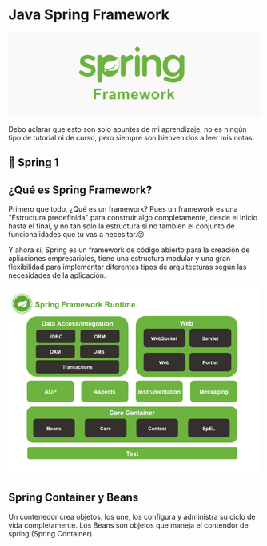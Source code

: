 # Java Spring Framework
![Opening logo](images/logo.jpg)

Debo aclarar que esto son solo apuntes de mi aprendizaje, no es ningún tipo de tutorial ni de curso, pero siempre son bienvenidos a leer mis notas.
## 📔 Spring 1
##  ¿Qué es Spring Framework?
Primero que todo, ¿Qué es un framework? Pues un framework es una "Estructura predefinida" para construir algo completamente, desde el inicio hasta el final, y no tan solo la estructura si no tambien el conjunto de funcionalidades que tu vas a necesitar.😮

Y ahora si, Spring es un framework de código abierto para la creación de apliaciones empresariales, tiene una estructura modular y una gran flexibilidad para implementar diferentes tipos de arquitecturas según las necesidades de la aplicación.

![Spring_Runtime](images/springruntime.png)

##  Spring Container y Beans
Un contenedor crea objetos, los une, los configura y administra su ciclo de vida completamente. Los Beans son objetos que maneja el contendor de spring (Spring Container).
